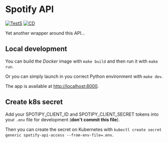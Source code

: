 # Spotify API

[![TestS](https://github.com/dixneuf19/SpotifyApi/actions/workflows/test.yaml/badge.svg)](https://github.com/dixneuf19/SpotifyApi/actions/workflows/test.yaml) [![CD](https://github.com/dixneuf19/SpotifyApi/actions/workflows/build-and-release.yaml/badge.svg)](https://github.com/dixneuf19/SpotifyApi/actions/workflows/build-and-release.yaml)


Yet another wrapper around this API...

## Local development

You can build the *Docker* image with `make build` and then run it with `make run`.

Or you can simply launch in you correct Python environment with `make dev`.

The app is available at <http://localhost:8000>.

## Create k8s secret

Add your SPOTIPY_CLIENT_ID and SPOTIPY_CLIENT_SECRET tokens into your `.env` file for development (**don't commit this file**).

Then you can create the secret on Kubernetes with `kubectl create secret generic spotify-api-access --from-env-file=.env`.
